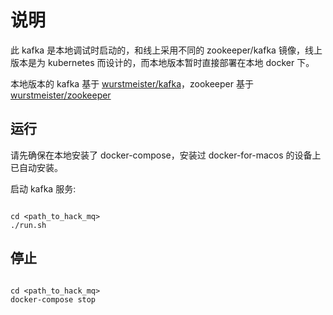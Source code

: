 # 说明

此 kafka 是本地调试时启动的，和线上采用不同的 zookeeper/kafka 镜像，线上版本是为 kubernetes 而设计的，而本地版本暂时直接部署在本地 docker 下。

本地版本的 kafka 基于 [wurstmeister/kafka](https://github.com/wurstmeister/kafka-docker)，zookeeper 基于 [wurstmeister/zookeeper](https://github.com/wurstmeister/zookeeper-docker)

## 运行

请先确保在本地安装了 docker-compose，安装过 docker-for-macos 的设备上已自动安装。

启动 kafka 服务:

``` shell

cd <path_to_hack_mq>
./run.sh

```

## 停止

``` shell

cd <path_to_hack_mq>
docker-compose stop

```
